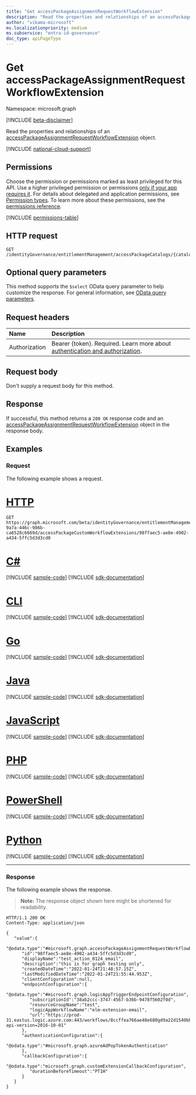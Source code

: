 ```yaml
---
title: "Get accessPackageAssignmentRequestWorkflowExtension"
description: "Read the properties and relationships of an accessPackageAssignmentRequestWorkflowExtension object."
author: "vikama-microsoft"
ms.localizationpriority: medium
ms.subservice: "entra-id-governance"
doc_type: apiPageType
---
```


# Get accessPackageAssignmentRequestWorkflowExtension
Namespace: microsoft.graph

[!INCLUDE [beta-disclaimer](../../includes/beta-disclaimer.md)]

Read the properties and relationships of an [accessPackageAssignmentRequestWorkflowExtension](../resources/accesspackageassignmentrequestworkflowextension.md) object.

[!INCLUDE [national-cloud-support](../../includes/global-us.md)]

## Permissions
Choose the permission or permissions marked as least privileged for this API. Use a higher privileged permission or permissions [only if your app requires it](/graph/permissions-overview#best-practices-for-using-microsoft-graph-permissions). For details about delegated and application permissions, see [Permission types](/graph/permissions-overview#permission-types). To learn more about these permissions, see the [permissions reference](/graph/permissions-reference).

<!-- { "blockType": "permissions", "name": "accesspackageassignmentrequestworkflowextension_get" } -->
[!INCLUDE [permissions-table](../includes/permissions/accesspackageassignmentrequestworkflowextension-get-permissions.md)]

## HTTP request

<!-- {
  "blockType": "ignored"
}
-->
``` http
GET /identityGovernance/entitlementManagement/accessPackageCatalogs/{catalogId}/accessPackageCustomWorkflowExtensions/{accessPackageCustomWorkflowExtensionId}
```

## Optional query parameters
This method supports the `$select` OData query parameter to help customize the response. For general information, see [OData query parameters](/graph/query-parameters).

## Request headers
|Name|Description|
|:---|:---|
|Authorization|Bearer {token}. Required. Learn more about [authentication and authorization](/graph/auth/auth-concepts).|

## Request body
Don't supply a request body for this method.

## Response

If successful, this method returns a `200 OK` response code and an [accessPackageAssignmentRequestWorkflowExtension](../resources/accesspackageassignmentrequestworkflowextension.md) object in the response body.

## Examples

### Request

The following example shows a request.
# [HTTP](#tab/http)
<!-- {
  "blockType": "request",
  "name": "get_accesspackageassignmentrequestworkflowextension"
}
-->
``` http
GET https://graph.microsoft.com/beta/identityGovernance/entitlementManagement/accessPackageCatalogs/32efb28c-9a7a-446c-986b-ca6528c6669d/accessPackageCustomWorkflowExtensions/98ffaec5-ae8e-4902-a434-5ffc5d3d3cd0
```

# [C#](#tab/csharp)
[!INCLUDE [sample-code](../includes/snippets/csharp/get-accesspackageassignmentrequestworkflowextension-csharp-snippets.md)]
[!INCLUDE [sdk-documentation](../includes/snippets/snippets-sdk-documentation-link.md)]

# [CLI](#tab/cli)
[!INCLUDE [sample-code](../includes/snippets/cli/get-accesspackageassignmentrequestworkflowextension-cli-snippets.md)]
[!INCLUDE [sdk-documentation](../includes/snippets/snippets-sdk-documentation-link.md)]

# [Go](#tab/go)
[!INCLUDE [sample-code](../includes/snippets/go/get-accesspackageassignmentrequestworkflowextension-go-snippets.md)]
[!INCLUDE [sdk-documentation](../includes/snippets/snippets-sdk-documentation-link.md)]

# [Java](#tab/java)
[!INCLUDE [sample-code](../includes/snippets/java/get-accesspackageassignmentrequestworkflowextension-java-snippets.md)]
[!INCLUDE [sdk-documentation](../includes/snippets/snippets-sdk-documentation-link.md)]

# [JavaScript](#tab/javascript)
[!INCLUDE [sample-code](../includes/snippets/javascript/get-accesspackageassignmentrequestworkflowextension-javascript-snippets.md)]
[!INCLUDE [sdk-documentation](../includes/snippets/snippets-sdk-documentation-link.md)]

# [PHP](#tab/php)
[!INCLUDE [sample-code](../includes/snippets/php/get-accesspackageassignmentrequestworkflowextension-php-snippets.md)]
[!INCLUDE [sdk-documentation](../includes/snippets/snippets-sdk-documentation-link.md)]

# [PowerShell](#tab/powershell)
[!INCLUDE [sample-code](../includes/snippets/powershell/get-accesspackageassignmentrequestworkflowextension-powershell-snippets.md)]
[!INCLUDE [sdk-documentation](../includes/snippets/snippets-sdk-documentation-link.md)]

# [Python](#tab/python)
[!INCLUDE [sample-code](../includes/snippets/python/get-accesspackageassignmentrequestworkflowextension-python-snippets.md)]
[!INCLUDE [sdk-documentation](../includes/snippets/snippets-sdk-documentation-link.md)]

---

### Response

The following example shows the response.
>**Note:** The response object shown here might be shortened for readability.
<!-- {
  "blockType": "response",
  "truncated": true,
  "@odata.type": "microsoft.graph.accessPackageAssignmentRequestWorkflowExtension"
}
-->
``` http
HTTP/1.1 200 OK
Content-Type: application/json

{
   "value":{
      "@odata.type":"#microsoft.graph.accessPackageAssignmentRequestWorkflowExtension",
      "id":"98ffaec5-ae8e-4902-a434-5ffc5d3d3cd0",
      "displayName":"test_action_0124_email",
      "description":"this is for graph testing only",
      "createdDateTime":"2022-01-24T21:48:57.15Z",
      "lastModifiedDateTime":"2022-01-24T21:55:44.953Z",
      "clientConfiguration":null,
      "endpointConfiguration":{
         "@odata.type":"#microsoft.graph.logicAppTriggerEndpointConfiguration",
         "subscriptionId":"38ab2ccc-3747-4567-b36b-9478f5602f0d",
         "resourceGroupName":"test",
         "logicAppWorkflowName":"elm-extension-email",
         "url":"https://prod-31.eastus.logic.azure.com:443/workflows/8ccffea766ae48e680gd9a22d1549bbc/triggers/manual/paths/invoke?api-version=2016-10-01"
      },
      "authenticationConfiguration":{
         "@odata.type":"#microsoft.graph.azureAdPopTokenAuthentication"
      },
      "callbackConfiguration":{
         "@odata.type":"microsoft.graph.customExtensionCallbackConfiguration",
         "durationBeforeTimeout":"PT1H"
      }
   }
}
```

